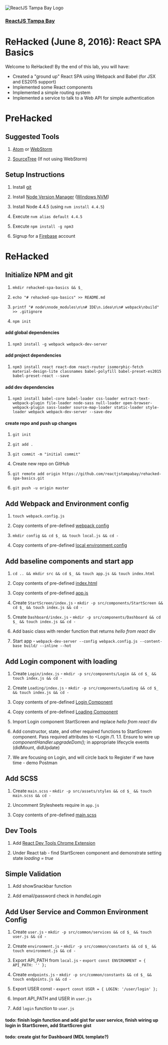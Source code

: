 ![ReactJS Tampa Bay Logo](http://photos1.meetupstatic.com/photos/event/c/7/6/6/global_449391046.jpeg)

### [ReactJS Tampa Bay](http://www.meetup.com/ReactJS-Tampa-Bay/)

# ReHacked (June 8, 2016): React SPA Basics

Welcome to ReHacked! By the end of this lab, you will have:

* Created a "ground up" React SPA using Webpack and Babel (for JSX and ES2015 support)
* Implemented some React components
* Implemented a simple routing system
* Implemented a service to talk to a Web API for simple authentication

# PreHacked

## Suggested Tools

1. [Atom](https://atom.io/) or [WebStorm](https://www.jetbrains.com/webstorm/)

1. [SourceTree](https://www.sourcetreeapp.com/) (If not using WebStorm)

## Setup Instructions

1. Install [git](https://git-scm.com/downloads)

1. Install [Node Version Manager](https://github.com/creationix/nvm) ([Windows NVM](https://github.com/coreybutler/nvm-windows))

1. Install Node 4.4.5 (using `nvm install 4.4.5`)

1. Execute `nvm alias default 4.4.5`

1. Execute `npm install -g npm3`

1. Signup for a [Firebase](https://firebase.com) account

# ReHacked
  
## Initialize NPM and git

1. `mkdir rehacked-spa-basics && $_`  

1. `echo "# rehacked-spa-basics" >> README.md`

1. `printf "# node\nnode_modules\n\n# IDE\n.idea\n\n# webpack\nbuild" >> .gitignore`

1. `npm init`

#### add global dependencies

1. `npm3 install -g webpack webpack-dev-server`

#### add project dependencies

1. `npm3 install react react-dom react-router isomorphic-fetch material-design-lite classnames babel-polyfill babel-preset-es2015 babel-preset-react --save`

#### add dev dependencies

1.  `npm3 install babel-core babel-loader css-loader extract-text-webpack-plugin file-loader node-sass null-loader open-browser-webpack-plugin sass-loader source-map-loader static-loader style-loader webpack webpack-dev-server --save-dev`

#### create repo and push up changes

1. `git init`

1. `git add .`

1. `git commit -m "initial commit"`

1. Create new repo on GitHub

1. `git remote add origin https://github.com/reactjstampabay/rehacked-spa-basics.git`

1. `git push -u origin master`

## Add Webpack and Environment config

1. `touch webpack.config.js`

1. Copy contents of pre-defined [webpack config](https://gist.github.com/johnrhampton/82b5d0cebfb4b02645c7a9c1698330d8)

1. `mkdir config && cd $_ && touch local.js && cd -`

1. Copy contents of pre-defined [local environment config](https://gist.github.com/johnrhampton/76f663969a11e89865b33113ed4eda6e)

## Add baseline components and start app

1. `cd .. && mkdir src && cd $_ && touch app.js && touch index.html` 

1. Copy contents of pre-defined [index.html](https://gist.github.com/johnrhampton/9b15891913dcd04ca15c033311c712a4)

1. Copy contents of pre-defined [app.js](https://gist.github.com/johnrhampton/cc0e6a04cd08535b640ae99a20913e4f)

1. Create `StartScreen/index.js` - `mkdir -p src/components/StartScreen && cd $_ && touch index.js && cd -`

1. Create `Dashboard/index.js` - `mkdir -p src/components/Dashboard && cd $_ && touch index.js && cd -`

1. Add basic class with render function that returns _hello from react_ div

1. Start app - `webpack-dev-server --config webpack.config.js --content-base build/ --inline --hot`

## Add Login component with loading

1. Create `Login/index.js` - `mkdir -p src/components/Login && cd $_ && touch index.js && cd -`

1. Create `Loading/index.js` - `mkdir -p src/components/Loading && cd $_ && touch index.js && cd -`

1. Copy contents of pre-defined [Login Component](https://gist.github.com/johnrhampton/1df0ad69a2b3aacc6a42626cfe553bf7)

1. Copy contents of pre-defined [Loading Component](https://gist.github.com/johnrhampton/7259212dec666bf656bc8c457ebf3199)

1. Import Login component StartScreen and replace _hello from react_ div

1. Add constructor, state, and other required functions to StartScreen component.  Pass required attributes to <Login /1.
1.1. Ensure to wire up _componentHandler.upgradeDom();_ in appropriate lifecycle events (didMount, didUpdate)

1. We are focusing on Login, and will circle back to Register if we have time - demo Postman

## Add SCSS

1. Create `main.scss` - `mkdir -p src/assets/styles && cd $_ && touch main.scss && cd -`

1. Uncomment Stylesheets require in `app.js`

1. Copy contents of pre-defined [main.scss](https://gist.github.com/johnrhampton/336ad7b3d903ac063e94e3d7a9f4accb)

## Dev Tools

1. Add [React Dev Tools Chrome Extension](https://chrome.google.com/webstore/detail/react-developer-tools/fmkadmapgofadopljbjfkapdkoienihi) 

1. Under React tab - find StartScreen component and demonstrate setting state _loading = true_

## Simple Validation

1. Add showSnackbar function

1. Add email/password check in _handleLogin_ 

## Add User Service and Common Environment Config

1. Create `user.js` - `mkdir -p src/common/services && cd $_ && touch user.js && cd -`

1. Create `environment.js` - `mkdir -p src/common/constants && cd $_ && touch environment.js && cd -`

1. Export API_PATH from `local.js` - `export const ENVIRONMENT = { API_PATH: '' };`

1. Create `endpoints.js` - `mkdir -p src/common/constants && cd $_ && touch endpoints.js && cd -`

1. Export USER const - `export const USER = { LOGIN: '/user/login' };`

1. Import API_PATH and USER in `user.js`

1. Add `login` function to `user.js`

#### todo: finish login function and add gist for user service, finish wiring up login in StartScreen, add StartScren gist

#### todo: create gist for Dashboard (MDL template?)